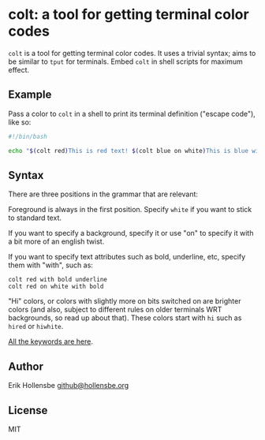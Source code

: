 # colt: a tool for getting terminal color codes

`colt` is a tool for getting terminal color codes. It uses a trivial syntax; aims to be similar to `tput` for terminals. Embed `colt` in shell scripts for maximum effect.

## Example

Pass a color to `colt` in a shell to print its terminal definition ("escape code"), like so:

```bash
#!/bin/bash

echo "$(colt red)This is red text! $(colt blue on white)This is blue with a white background!"
```

## Syntax

There are three positions in the grammar that are relevant:

Foreground is always in the first position. Specify `white` if you want to stick to standard text.

If you want to specify a background, specify it or use "on" to specify it with
a bit more of an english twist.

If you want to specify text attributes such as bold, underline, etc, specify them with "with", such as:

```
colt red with bold underline
colt red on white with bold
```

"Hi" colors, or colors with slightly more on bits switched on are brighter colors (and also, subject to different rules on older terminals WRT backgrounds, so read up about that). These colors start with `hi` such as `hired` or `hiwhite`.

[All the keywords are here](https://github.com/erikh/colt/blob/main/maps.go).

## Author

Erik Hollensbe <github@hollensbe.org>

## License

MIT
